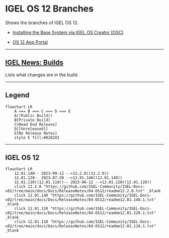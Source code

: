 # IGEL OS 12 Branches

Shows the branches of IGEL OS 12.

- [Installing the Base System via IGEL OS Creator (OSC)](https://kb.igel.com/howtocosmos/en/installing-the-base-system-via-igel-os-creator-osc-77865870.html)

- [OS 12 App Portal](https://kb.igel.com/howtocosmos/en/igel-app-portal-77865794.html)

-----

## [IGEL News: Builds](IGEL-News-Builds.md)

Lists what changes are in the build.

-----

## Legend
```mermaid
flowchart LR
    A === B === C === D === E  
    A((Public Build))
    B[Private Build]
    C>Dead End Release]
    D[[Unreleased]]
    E[No Release Notes]
    style E fill:#828282
```

-----

## IGEL OS 12

```mermaid
flowchart LR
    12.01.140-- 2023-09-12 -->12.2.0((12.2.0))
    12.01.120-- 2023-07-20 -->12.01.140((12.01.140))
    12.01.110((12.01.110))-- 2023-06-12 -->12.01.120((12.01.120))
    click 12.2.0 "https://github.com/IGEL-Community/IGEL-Docs-v02/tree/main/docs/Docs/ReleaseNotes/04-OS12/readme12.2.0.txt" _blank
    click 12.01.140 "https://github.com/IGEL-Community/IGEL-Docs-v02/tree/main/docs/Docs/ReleaseNotes/04-OS12/readme12.01.140.1.txt" _blank
    click 12.01.120 "https://github.com/IGEL-Community/IGEL-Docs-v02/tree/main/docs/Docs/ReleaseNotes/04-OS12/readme12.01.120.1.txt" _blank
    click 12.01.110 "https://github.com/IGEL-Community/IGEL-Docs-v02/tree/main/docs/Docs/ReleaseNotes/04-OS12/readme12.01.110.1.txt" _blank
```
